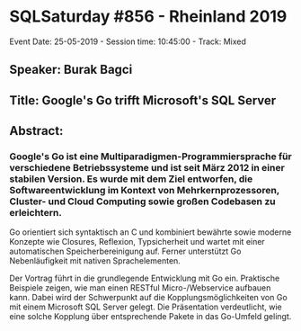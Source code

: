 # SQLSaturday #856 - Rheinland 2019
Event Date: 25-05-2019 - Session time: 10:45:00 - Track: Mixed
## Speaker: Burak Bagci
## Title: Google's Go trifft Microsoft's SQL Server
## Abstract:
### Google's Go ist eine Multiparadigmen-Programmiersprache für verschiedene Betriebssysteme und ist seit März 2012 in einer stabilen Version. Es wurde mit dem Ziel entworfen, die Softwareentwicklung im Kontext von Mehrkernprozessoren, Cluster- und Cloud Computing sowie großen Codebasen zu erleichtern.

Go orientiert sich syntaktisch an C und kombiniert bewährte sowie moderne Konzepte wie Closures, Reflexion, Typsicherheit und wartet mit einer automatischen Speicherbereinigung auf. Ferner unterstützt Go Nebenläufigkeit mit nativen Sprachelementen.

Der Vortrag führt in die grundlegende Entwicklung mit Go ein. Praktische Beispiele zeigen, wie man einen RESTful Micro-/Webservice aufbauen kann. Dabei wird der Schwerpunkt auf die Kopplungsmöglichkeiten von Go mit einem Microsoft SQL Server gelegt. Die Präsentation verdeutlicht, wie eine solche Kopplung über entsprechende Pakete in das Go-Umfeld gelingt.
